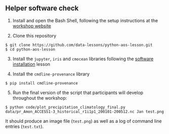 ## Helper software check

1. Install and open the Bash Shell, following the setup instructions at the [workshop website](https://damienirving.github.io/2018-08-15-whoi/)

2. Clone this repository

```
$ git clone https://github.com/data-lessons/python-aos-lesson.git
$ cd python-aos-lesson
```

3. Install the `jupyter`, `iris` and `cmocean` libraries following the [software installation](https://data-lessons.github.io/python-aos-lesson/01-conda/index.html) lesson

4. Install the `cmdline-provenance` library 

```
$ pip install cmdline-provenance
```

5. Run the final version of the script that participants will develop throughout the workshop:

```
$ python code/plot_precipitation_climatology_final.py data/pr_Amon_ACCESS1-3_historical_r1i1p1_200101-200512.nc Jan test.png
```

It should produce an image file (`test.png`) as well as a log of command line entries (`test.txt`).
